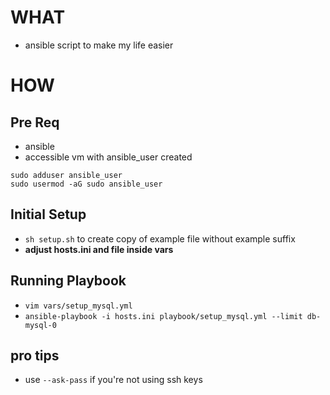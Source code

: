 # WHAT
- ansible script to make my life easier

# HOW

## Pre Req
- ansible
- accessible vm with ansible_user created

```
sudo adduser ansible_user
sudo usermod -aG sudo ansible_user
```

## Initial Setup
- `sh setup.sh` to create copy of example file without example suffix
- **adjust hosts.ini and file inside vars**

## Running Playbook

- `vim vars/setup_mysql.yml`
- `ansible-playbook -i hosts.ini playbook/setup_mysql.yml --limit db-mysql-0` 

## pro tips
- use `--ask-pass` if you're not using ssh keys
